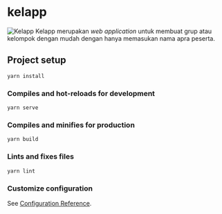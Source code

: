 # kelapp

![Kelapp](https://github.com/nnivxix/kelapp/blob/main/public/favicon.ico)
Kelapp merupakan _web application_ untuk membuat grup atau kelompok dengan mudah dengan hanya memasukan nama apra peserta.

## Project setup
```
yarn install
```

### Compiles and hot-reloads for development
```
yarn serve
```

### Compiles and minifies for production
```
yarn build
```

### Lints and fixes files
```
yarn lint
```

### Customize configuration
See [Configuration Reference](https://cli.vuejs.org/config/).
